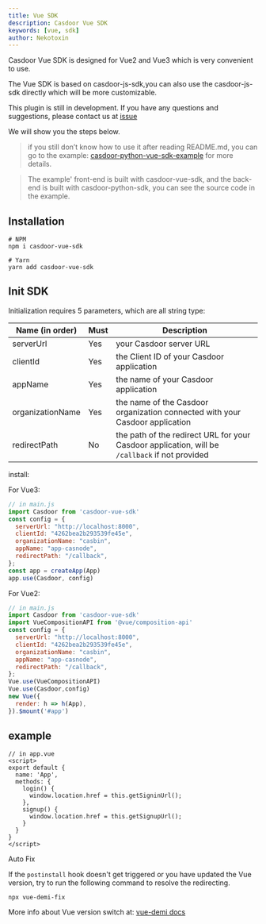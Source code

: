 ```yaml
---
title: Vue SDK
description: Casdoor Vue SDK
keywords: [vue, sdk]
author: Nekotoxin
---
```


Casdoor Vue SDK is designed for Vue2 and Vue3 which is very convenient to use. 

The Vue SDK is based on casdoor-js-sdk,you can also use the casdoor-js-sdk directly which will be more customizable. 

This plugin is still in development. If you have any questions and suggestions, please contact us at [issue](https://github.com/casdoor/casdoor-vue-sdk/issues)

We will show you the steps below.

> if you still don’t know how to use it after reading README.md, you can go to the example: [casdoor-python-vue-sdk-example](https://github.com/casdoor/casdoor-python-vue-sdk-example) for more details.

> The example' front-end is built with casdoor-vue-sdk, and the back-end is built with casdoor-python-sdk, you can see the source code in the example.

## Installation

~~~shell script
# NPM
npm i casdoor-vue-sdk

# Yarn
yarn add casdoor-vue-sdk
~~~

## Init SDK

Initialization requires 5 parameters, which are all string type:

| Name (in order)  | Must | Description                                         |
| ---------------- | ---- | --------------------------------------------------- |
| serverUrl  | Yes  | your Casdoor server URL               |
| clientId         | Yes  | the Client ID of your Casdoor application                        |
| appName           | Yes  | the name of your Casdoor application |
| organizationName     | Yes  | the name of the Casdoor organization connected with your Casdoor application                    |
| redirectPath     | No  | the path of the redirect URL for your Casdoor application, will be `/callback` if not provided              |


install:

For Vue3:
```javascript
// in main.js
import Casdoor from 'casdoor-vue-sdk'
const config = {
  serverUrl: "http://localhost:8000",
  clientId: "4262bea2b293539fe45e",
  organizationName: "casbin",
  appName: "app-casnode",
  redirectPath: "/callback",
};
const app = createApp(App)
app.use(Casdoor, config)
```

For Vue2:

```javascript
// in main.js
import Casdoor from 'casdoor-vue-sdk'
import VueCompositionAPI from '@vue/composition-api'
const config = {
  serverUrl: "http://localhost:8000",
  clientId: "4262bea2b293539fe45e",
  organizationName: "casbin",
  appName: "app-casnode",
  redirectPath: "/callback",
};
Vue.use(VueCompositionAPI)
Vue.use(Casdoor,config)
new Vue({
  render: h => h(App),
}).$mount('#app')
```

## example

```vue
// in app.vue
<script>
export default {
  name: 'App',
  methods: {
    login() {
      window.location.href = this.getSigninUrl();
    },
    signup() {
      window.location.href = this.getSignupUrl();
    }
  }
}
</script>
```
Auto Fix

If the `postinstall` hook doesn't get triggered or you have updated the Vue version, try to run the following command to resolve the redirecting.
```shell
npx vue-demi-fix
```

More info about Vue version switch at: [vue-demi docs](https://github.com/vueuse/vue-demi) 
